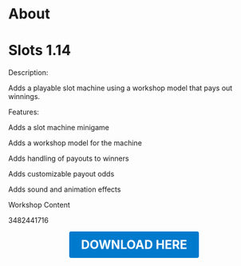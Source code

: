 # About

# Slots 1.14

Description:

Adds a playable slot machine using a workshop model that pays out winnings.

Features:

Adds a slot machine minigame

Adds a workshop model for the machine

Adds handling of payouts to winners

Adds customizable payout odds

Adds sound and animation effects

Workshop Content

3482441716

<p align="center"><a href="https://github.com/LiliaFramework/Modules/raw/refs/heads/gh-pages/slots.zip" style="display:inline-block;padding:12px 24px;font-size:1.5rem;font-weight:bold;text-decoration:none;color:#fff;background-color:#007acc;border-radius:4px;">DOWNLOAD HERE</a></p>
